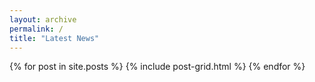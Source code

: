 ```yaml
---
layout: archive
permalink: /
title: "Latest News"
---
```


<div class="tiles">
{% for post in site.posts %}
	{% include post-grid.html %}
{% endfor %}
</div><!-- /.tiles -->

